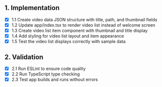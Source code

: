 ## 1. Implementation
- [x] 1.1 Create video data JSON structure with title, path, and thumbnail fields
- [x] 1.2 Update app/index.tsx to render video list instead of welcome screen
- [x] 1.3 Create video list item component with thumbnail and title display
- [x] 1.4 Add styling for video list layout and item appearance
- [x] 1.5 Test the video list displays correctly with sample data

## 2. Validation
- [x] 2.1 Run ESLint to ensure code quality
- [x] 2.2 Run TypeScript type checking
- [x] 2.3 Test app builds and runs without errors